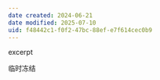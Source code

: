 ```yaml
---
date created: 2024-06-21
date modified: 2025-07-10
uid: f48442c1-f0f2-47bc-88ef-e7f614cec0b9
---
```


excerpt

<!-- more -->

临时冻结
